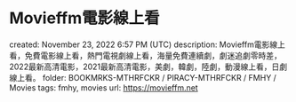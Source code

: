 # Movieffm電影線上看

created: November 23, 2022 6:57 PM (UTC)
description: Movieffm電影線上看，免費電影線上看，熱門電視劇線上看，海量免費連續劇，劇迷追劇零時差，2022最新高清電影，2021最新高清電影，美劇，韓劇，陸劇，動漫線上看，日劇線上看。
folder: BOOKMRKS-MTHRFCKR / PIRACY-MTHRFCKR / FMHY / Movies
tags: fmhy, movies
url: https://movieffm.net